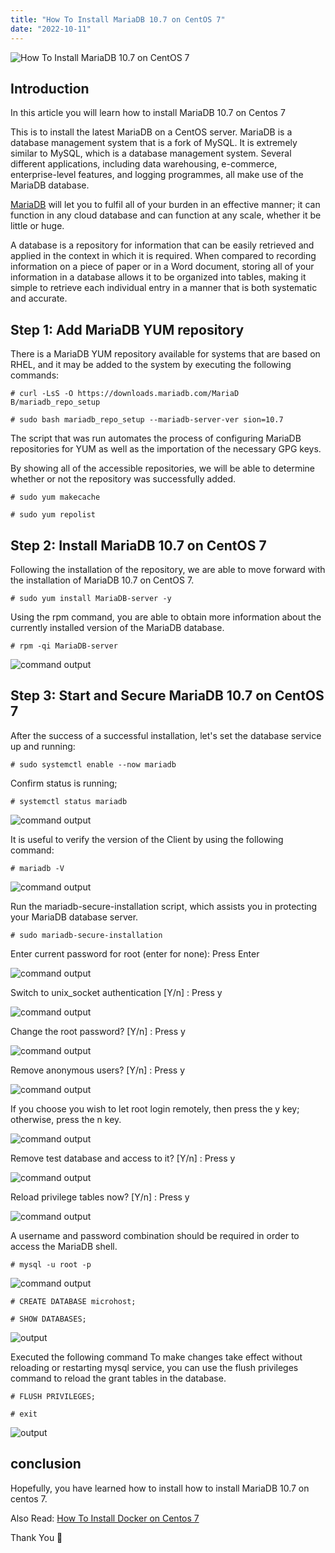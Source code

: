 ```yaml
---
title: "How To Install MariaDB 10.7 on CentOS 7"
date: "2022-10-11"
---
```


![How To Install MariaDB 10.7 on CentOS 7](images/How-To-Install-MariaDB-10.7-on-CentOS-7-2-1024x576.png)

## Introduction

In this article you will learn how to install MariaDB 10.7 on Centos 7

This is to install the latest MariaDB on a CentOS server. MariaDB is a database management system that is a fork of MySQL. It is extremely similar to MySQL, which is a database management system. Several different applications, including data warehousing, e-commerce, enterprise-level features, and logging programmes, all make use of the MariaDB database.

[MariaDB](https://en.wikipedia.org/wiki/MariaDB) will let you to fulfil all of your burden in an effective manner; it can function in any cloud database and can function at any scale, whether it be little or huge.

A database is a repository for information that can be easily retrieved and applied in the context in which it is required. When compared to recording information on a piece of paper or in a Word document, storing all of your information in a database allows it to be organized into tables, making it simple to retrieve each individual entry in a manner that is both systematic and accurate.

## Step 1: Add MariaDB YUM repository

There is a MariaDB YUM repository available for systems that are based on RHEL, and it may be added to the system by executing the following commands:

```
# curl -LsS -O https://downloads.mariadb.com/MariaD B/mariadb_repo_setup
```

```
# sudo bash mariadb_repo_setup --mariadb-server-ver sion=10.7
```

The script that was run automates the process of configuring MariaDB repositories for YUM as well as the importation of the necessary GPG keys.

By showing all of the accessible repositories, we will be able to determine whether or not the repository was successfully added.

```
# sudo yum makecache
```

```
# sudo yum repolist
```

## Step 2: Install MariaDB 10.7 on CentOS 7

Following the installation of the repository, we are able to move forward with the installation of MariaDB 10.7 on CentOS 7.

```
# sudo yum install MariaDB-server -y
```

Using the rpm command, you are able to obtain more information about the currently installed version of the MariaDB database.

```
# rpm -qi MariaDB-server
```

![command output](images/image-336.png)

## Step 3: Start and Secure MariaDB 10.7 on CentOS 7

After the success of a successful installation, let's set the database service up and running:

```
# sudo systemctl enable --now mariadb
```

Confirm status is running;

```
# systemctl status mariadb
```

![command output](images/image-338.png)

It is useful to verify the version of the Client by using the following command:

```
# mariadb -V
```

![command output](images/image-339.png)

Run the mariadb-secure-installation script, which assists you in protecting your MariaDB database server.

```
# sudo mariadb-secure-installation
```

Enter current password for root (enter for none): Press Enter

![command output](images/image-349.png)

Switch to unix\_socket authentication \[Y/n\] : Press y

![command output](images/image-340.png)

Change the root password? \[Y/n\] : Press y

![command output](images/image-341.png)

Remove anonymous users? \[Y/n\] : Press y

![command output](images/image-342.png)

If you choose you wish to let root login remotely, then press the y key; otherwise, press the n key.

![command output](images/image-343.png)

Remove test database and access to it? \[Y/n\] : Press y

![command output](images/image-344.png)

Reload privilege tables now? \[Y/n\] : Press y

![command output](images/image-345.png)

A username and password combination should be required in order to access the MariaDB shell.

```
# mysql -u root -p
```

![command output](images/image-346.png)

```
# CREATE DATABASE microhost;
```

```
# SHOW DATABASES;
```

![output](images/image-347.png)

Executed the following command To make changes take effect without reloading or restarting mysql service, you can use the flush privileges command to reload the grant tables in the database.

```
# FLUSH PRIVILEGES;
```

```
# exit
```

![ output](images/image-348.png)

## conclusion

Hopefully, you have learned how to install how to install MariaDB 10.7 on centos 7.

Also Read: [How To Install Docker on Centos 7](https://utho.com/docs/tutorial/how-to-install-docker-on-centos-7/)

Thank You 🙂
